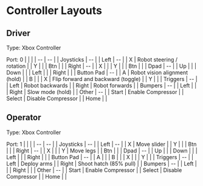 # Controller Layouts
## Driver
Type: Xbox Controller

Port: 0
|  |  |
| -- | -- |
| Joysticks | -- |
| Left | -- |
| X | Robot steering / rotation |
| Y |  |
| Btn |  |
| Right | -- |
| X |  |
| Y |  |
| Btn |  |
| Dpad | -- |
| Up |  |
| Down |  |
| Left |  |
| Right |  |
| Button Pad | -- |
| A | Robot vision alignment (hold) |
| B |  |
| X | Flip forward and backward (toggle) |
| Y |  |
| Triggers | -- |
| Left | Robot backwards |
| Right | Robot forwards |
| Bumpers | -- |
| Left |  |
| Right | Slow mode (hold) |
| Other | -- |
| Start | Enable Compressor |
| Select | Disable Compressor |
| Home |  |
## Operator
Type: Xbox Controller

Port: 1
|  |  |
| -- | -- |
| Joysticks | -- |
| Left | -- |
| X | Move slider |
| Y |  |
| Btn |  |
| Right | -- |
| X |  |
| Y | Move legs |
| Btn |  |
| Dpad | -- |
| Up |  |
| Down |  |
| Left |  |
| Right |  |
| Button Pad | -- |
| A |  |
| B |  |
| X |  |
| Y |  |
| Triggers | -- |
| Left | Deploy arms |
| Right | Shoot hatch (85% pull) |
| Bumpers | -- |
| Left |  |
| Right |  |
| Other | -- |
| Start | Enable Compressor |
| Select | Disable Compressor |
| Home |  |
